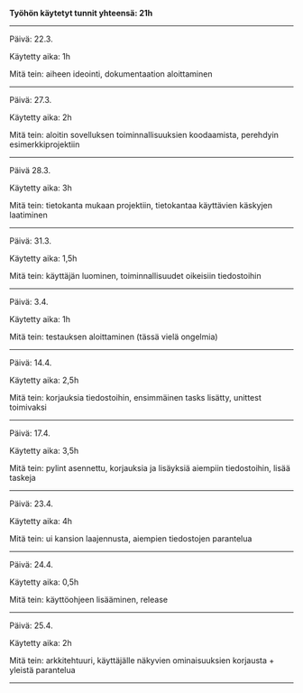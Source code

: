 **Työhön käytetyt tunnit yhteensä: 21h**

-----------------------------------------------------------------------------------------------

Päivä: 22.3.

Käytetty aika: 1h

Mitä tein: aiheen ideointi, dokumentaation aloittaminen

-----------------------------------------------------------------------------------------------

Päivä: 27.3.

Käytetty aika: 2h

Mitä tein: aloitin sovelluksen toiminnallisuuksien koodaamista, perehdyin esimerkkiprojektiin

-----------------------------------------------------------------------------------------------

Päivä 28.3.

Käytetty aika: 3h

Mitä tein: tietokanta mukaan projektiin, tietokantaa käyttävien käskyjen laatiminen

-----------------------------------------------------------------------------------------------

Päivä: 31.3.

Käytetty aika: 1,5h

Mitä tein: käyttäjän luominen, toiminnallisuudet oikeisiin tiedostoihin

-----------------------------------------------------------------------------------------------

Päivä: 3.4.

Käytetty aika: 1h

Mitä tein: testauksen aloittaminen (tässä vielä ongelmia)

-----------------------------------------------------------------------------------------------

Päivä: 14.4.

Käytetty aika: 2,5h

Mitä tein: korjauksia tiedostoihin, ensimmäinen tasks lisätty, unittest toimivaksi

-----------------------------------------------------------------------------------------------

Päivä: 17.4.

Käytetty aika: 3,5h

Mitä tein: pylint asennettu, korjauksia ja lisäyksiä aiempiin tiedostoihin, lisää taskeja

-----------------------------------------------------------------------------------------------

Päivä: 23.4.

Käytetty aika: 4h

Mitä tein: ui kansion laajennusta, aiempien tiedostojen parantelua

-----------------------------------------------------------------------------------------------

Päivä: 24.4.

Käytetty aika: 0,5h

Mitä tein: käyttöohjeen lisääminen, release

-----------------------------------------------------------------------------------------------

Päivä: 25.4.

Käytetty aika: 2h

Mitä tein: arkkitehtuuri, käyttäjälle näkyvien ominaisuuksien korjausta + yleistä parantelua

-----------------------------------------------------------------------------------------------

